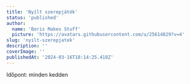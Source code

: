 ```yaml
---
title: 'Nyílt szerepjáték'
status: 'published'
author:
  name: 'Boris Makes Stuff'
  picture: 'https://avatars.githubusercontent.com/u/25614829?v=4'
slug: 'nyilt-szerepjatek'
description: ''
coverImage: ''
publishedAt: '2024-03-16T18:14:25.418Z'
---
```


Időpont: minden kedden 